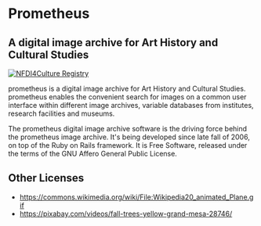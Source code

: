 # Prometheus

## A digital image archive for Art History and Cultural Studies

[![NFDI4Culture Registry][nfdi-registry-svg]][nfdi-registry-url]

prometheus is a digital image archive for Art History and Cultural Studies.
prometheus enables the convenient search for images on a common user interface
within different image archives, variable databases from institutes, research
facilities and museums.

The prometheus digital image archive software is the driving force behind the
prometheus image archive.  It's being developed since late fall of 2006, on top
of the Ruby on Rails framework. It is Free Software, released under the terms of
the GNU Affero General Public License.

## Other Licenses

* https://commons.wikimedia.org/wiki/File:Wikipedia20_animated_Plane.gif
* https://pixabay.com/videos/fall-trees-yellow-grand-mesa-28746/

[nfdi-registry-svg]: https://nfdi4culture.de/fileadmin/user_upload/registry/badges/nfdi4culturebadge.svg
[nfdi-registry-url]: https://nfdi4culture.de/id/E4104
